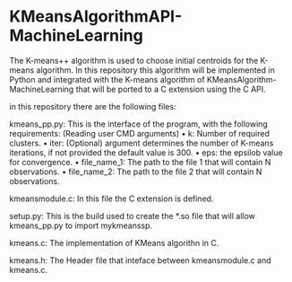 # KMeansAlgorithmAPI-MachineLearning
The K-means++ algorithm is used to choose initial centroids for the K-means algorithm. In this repository this algorithm will be implemented in Python and integrated with the K-means algorithm of KMeansAlgorithm-MachineLearning that will be ported to a C extension using the C API.

in this repository there are the following files:

kmeans_pp.py: 
This is the interface of the program, with the following requirements: (Reading user CMD arguments)
• k: Number of required clusters.
• iter: (Optional) argument determines the number of K-means iterations, if not provided the default value is 300.
• eps: the epsilob value for convergence.
• file_name_1: The path to the file 1 that will contain N observations.
• file_name_2: The path to the file 2 that will contain N observations.


kmeansmodule.c:
In this file the C extension is defined.

setup.py:
This is the build used to create the *.so file that will allow kmeans_pp.py to import mykmeanssp.

kmeans.c:
The implementation of KMeans algorithn in C.

kmeans.h:
The Header file that inteface between kmeansmodule.c and kmeans.c.
